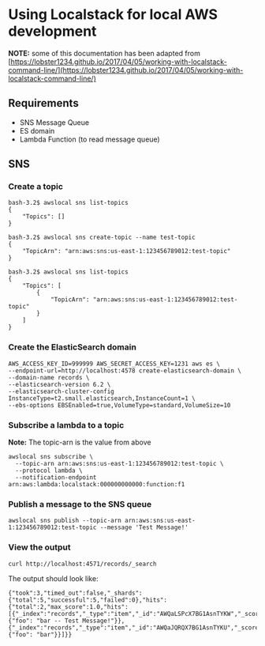 # Using Localstack for local AWS development

**NOTE:** some of this documentation has been adapted from [https://lobster1234.github.io/2017/04/05/working-with-localstack-command-line/](https://lobster1234.github.io/2017/04/05/working-with-localstack-command-line/)

## Requirements

* SNS Message Queue
* ES domain
* Lambda Function (to read message queue)

## SNS
### Create a topic

```
bash-3.2$ awslocal sns list-topics
{
    "Topics": []
}

bash-3.2$ awslocal sns create-topic --name test-topic
{
    "TopicArn": "arn:aws:sns:us-east-1:123456789012:test-topic"
}

bash-3.2$ awslocal sns list-topics
{
    "Topics": [
        {
            "TopicArn": "arn:aws:sns:us-east-1:123456789012:test-topic"
        }
    ]
}
```

### Create the ElasticSearch domain
```
AWS_ACCESS_KEY_ID=999999 AWS_SECRET_ACCESS_KEY=1231 aws es \
--endpoint-url=http://localhost:4578 create-elasticsearch-domain \
--domain-name records \
--elasticsearch-version 6.2 \
--elasticsearch-cluster-config InstanceType=t2.small.elasticsearch,InstanceCount=1 \
--ebs-options EBSEnabled=true,VolumeType=standard,VolumeSize=10
```

### Subscribe a lambda to a topic

**Note:** The topic-arn is the value from above

```
awslocal sns subscribe \
  --topic-arn arn:aws:sns:us-east-1:123456789012:test-topic \
  --protocol lambda \
  --notification-endpoint arn:aws:lambda:localstack:000000000000:function:f1
```

### Publish a message to the SNS queue
```
awslocal sns publish --topic-arn arn:aws:sns:us-east-1:123456789012:test-topic --message 'Test Message!'
```

### View the output
```
curl http://localhost:4571/records/_search
```

The output should look like:
```
{"took":3,"timed_out":false,"_shards":{"total":5,"successful":5,"failed":0},"hits":{"total":2,"max_score":1.0,"hits":[{"_index":"records","_type":"item","_id":"AWQaLSPcX7BG1AsnTYKW","_score":1.0,"_source":{"foo": "bar -- Test Message!"}},{"_index":"records","_type":"item","_id":"AWQaJQRQX7BG1AsnTYKU","_score":1.0,"_source":{"foo": "bar"}}]}}
```